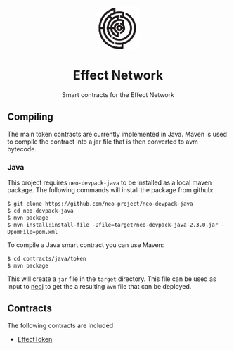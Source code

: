 <p align="center"><img src="logo.png" width="96px"></p>

<h1 align="center">Effect Network</h1>

<p align="center">Smart contracts for the Effect Network</p>

## Compiling

The main token contracts are currently implemented in Java. Maven is
used to compile the contract into a jar file that is then converted to
avm bytecode.

### Java

This project requires `neo-devpack-java` to be installed as a local
maven package. The following commands will install the package from
github:

```
$ git clone https://github.com/neo-project/neo-devpack-java
$ cd neo-devpack-java
$ mvn package
$ mvn install:install-file -Dfile=target/neo-devpack-java-2.3.0.jar -DpomFile=pom.xml
```

To compile a Java smart contract you can use Maven:

```
$ cd contracts/java/token
$ mvn package
```

This will create a `jar` file in the `target` directory. This file can
be used as input to
[neoj](https://github.com/neo-project/neo-compiler/tree/master/neoj)
to get the a resulting `avm` file that can be deployed.

## Contracts

The following contracts are included

- [EffectToken](contracts/java/token)

